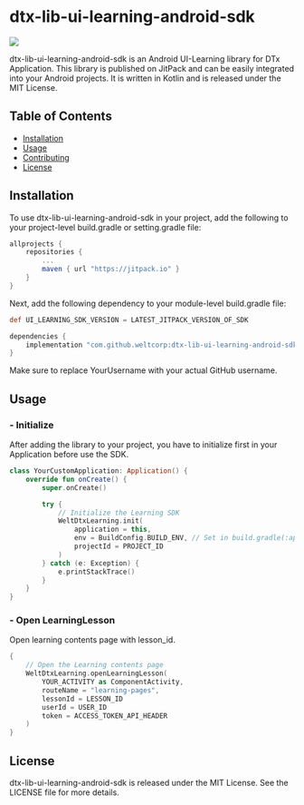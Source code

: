 # dtx-lib-ui-learning-android-sdk

[![](https://jitpack.io/v/weltcorp/dtx-lib-ui-learning-android-sdk.svg)](https://jitpack.io/#weltcorp/dtx-lib-ui-learning-android-sdk)

dtx-lib-ui-learning-android-sdk is an Android UI-Learning library for DTx Application. This library is published on JitPack and can be easily integrated into your Android projects. It is written in Kotlin and is released under the MIT License.

## Table of Contents

- [Installation](#installation)
- [Usage](#usage)
- [Contributing](#contributing)
- [License](#license)

## Installation

To use dtx-lib-ui-learning-android-sdk in your project, add the following to your project-level build.gradle or setting.gradle file:

```gradle
allprojects {
    repositories {
        ...
        maven { url "https://jitpack.io" }
    }
}
```

Next, add the following dependency to your module-level build.gradle file:

```gradle
def UI_LEARNING_SDK_VERSION = LATEST_JITPACK_VERSION_OF_SDK

dependencies {
    implementation "com.github.weltcorp:dtx-lib-ui-learning-android-sdk:$UI_LEARNING_SDK_VERSION"
}
```

Make sure to replace YourUsername with your actual GitHub username.

## Usage

### - Initialize

After adding the library to your project, you have to initialize first in your Application before use the SDK.

```kotlin
class YourCustomApplication: Application() {
    override fun onCreate() {
        super.onCreate()

        try {
            // Initialize the Learning SDK
            WeltDtxLearning.init(
                application = this,
                env = BuildConfig.BUILD_ENV, // Set in build.gradle(:app)
                projectId = PROJECT_ID
            )
        } catch (e: Exception) {
            e.printStackTrace()
        }
    }
}
```

### - Open LearningLesson

Open learning contents page with lesson_id.

```kotlin
{
    // Open the Learning contents page
    WeltDtxLearning.openLearningLesson(
        YOUR_ACTIVITY as ComponentActivity,
        routeName = "learning-pages",
        lessonId = LESSON_ID
        userId = USER_ID
        token = ACCESS_TOKEN_API_HEADER
    )
}
```

## License

dtx-lib-ui-learning-android-sdk is released under the MIT License. See the LICENSE file for more details.
